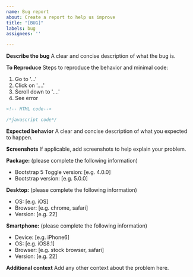 ```yaml
---
name: Bug report
about: Create a report to help us improve
title: "[BUG]"
labels: bug
assignees: ''

---
```


**Describe the bug**
A clear and concise description of what the bug is.

**To Reproduce**
Steps to reproduce the behavior and minimal code:
1. Go to '...'
2. Click on '....'
3. Scroll down to '....'
4. See error

```html
<!-- HTML code-->
```

```javascript
/*javascript code*/
```

**Expected behavior**
A clear and concise description of what you expected to happen.

**Screenshots**
If applicable, add screenshots to help explain your problem.

**Package:**
(please complete the following information)
 - Bootstrap 5 Toggle version: [e.g. 4.0.0]
 - Bootstrap version: [e.g. 5.0.0]

**Desktop:**
(please complete the following information)
 - OS: [e.g. iOS]
 - Browser: [e.g. chrome, safari]
 - Version: [e.g. 22]

**Smartphone:**
(please complete the following information)
 - Device: [e.g. iPhone6]
 - OS: [e.g. iOS8.1]
 - Browser: [e.g. stock browser, safari]
 - Version: [e.g. 22]

**Additional context**
Add any other context about the problem here.
